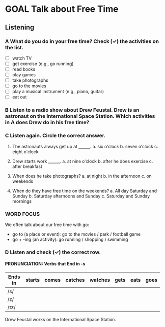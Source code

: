 # GOAL Talk about Free Time

## Listening

### A What do you do in your free time? Check (✓) the activities on the list.
- [ ] watch TV
- [ ] get exercise (e.g., go running)
- [ ] read books
- [ ] play games
- [ ] take photographs
- [ ] go to the movies
- [ ] play a musical instrument (e.g., piano, guitar)
- [ ] eat out

### B Listen to a radio show about Drew Feustal. Drew is an astronaut on the International Space Station. Which activities in A does Drew do in his free time?

### C Listen again. Circle the correct answer.
1. The astronauts always get up at ______.
   a. six o'clock       b. seven o'clock       c. eight o'clock

2. Drew starts work ______.
   a. at nine o'clock   b. after he does exercise   c. after breakfast

3. When does he take photographs?
   a. at night         b. in the afternoon      c. on weekends

4. When do they have free time on the weekends?
   a. All day Saturday and Sunday
   b. Saturday afternoons and Sunday
   c. Saturday and Sunday mornings

### WORD FOCUS
We often talk about our free time with go:
- go to (a place or event): go to the movies / park / football game
- go + -ing (an activity): go running / shopping / swimming

### D Listen and check (✓) the correct row.

#### PRONUNCIATION: Verbs that End in -s

| Ends in | starts | comes | catches | watches | gets | eats | goes |
|---------|--------|-------|---------|---------|------|------|------|
| /s/     |        |       |         |         |      |      |      |
| /z/     |        |       |         |         |      |      |      |
| /ɪz/    |        |       |         |         |      |      |      |

Drew Feustal works on the International Space Station.